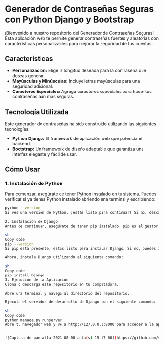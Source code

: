 # Generador de Contraseñas Seguras con Python Django y Bootstrap

¡Bienvenido a nuestro repositorio del Generador de Contraseñas Seguras! Esta aplicación web te permite generar contraseñas fuertes y aleatorias con características personalizables para mejorar la seguridad de tus cuentas.

## Características

- **Personalización:** Elige la longitud deseada para la contraseña que deseas generar.
- **Mayúsculas y Minúsculas:** Incluye letras mayúsculas para una seguridad adicional.
- **Caracteres Especiales:** Agrega caracteres especiales para hacer tus contraseñas aún más seguras.

## Tecnología Utilizada

Este generador de contraseñas ha sido construido utilizando las siguientes tecnologías:

- **Python Django:** El framework de aplicación web que potencia el backend.
- **Bootstrap:** Un framework de diseño adaptable que garantiza una interfaz elegante y fácil de usar.

## Cómo Usar

### 1. Instalación de Python

Para comenzar, asegúrate de tener [Python](https://www.python.org/downloads/) instalado en tu sistema. Puedes verificar si ya tienes Python instalado abriendo una terminal y escribiendo:

```sh
python --version
Si ves una versión de Python, ¡estás listo para continuar! Si no, descarga e instala Python desde el enlace proporcionado.

2. Instalación de Django
Antes de continuar, asegúrate de tener pip instalado. pip es el gestor de paquetes de Python que necesitas para instalar Django. En la misma terminal, escribe:

sh
Copy code
pip --version
Si pip está presente, estás listo para instalar Django. Si no, puedes instalarlo aquí.

Ahora, instala Django utilizando el siguiente comando:

sh
Copy code
pip install Django
3. Ejecución de la Aplicación
Clona o descarga este repositorio en tu computadora.

Abre una terminal y navega al directorio del repositorio.

Ejecuta el servidor de desarrollo de Django con el siguiente comando:

sh
Copy code
python manage.py runserver
Abre tu navegador web y ve a http://127.0.0.1:8000 para acceder a la aplicación.


![Captura de pantalla 2023-08-08 a la(s) 15 17 00](https://github.com/sebastian-riggio/password-generator-python/assets/84664104/67001011-0ff5-4895-8cb5-86a08d1f212d)


